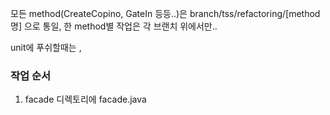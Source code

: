 모든 method(CreateCopino, GateIn 등등..)은 branch/tss/refactoring/[method명] 으로 통일, 한 method별 작업은 각 브랜치 위에서만..

unit에 푸쉬할때는 ,

### 작업 순서
1. facade 디렉토리에 facade.java